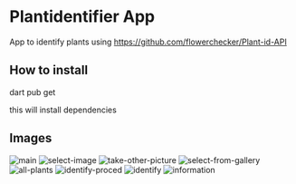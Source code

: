 # Plantidentifier App

App to identify plants using https://github.com/flowerchecker/Plant-id-API

## How to install
dart pub get

this will install dependencies


## Images
![main](https://user-images.githubusercontent.com/26637557/224504714-b08615ae-9eba-4ced-887d-b07a96c45a6f.PNG)
![select-image](https://user-images.githubusercontent.com/26637557/224504684-1d78f512-7f7c-4ec8-88d7-88f59b225f61.PNG)
![take-other-picture](https://user-images.githubusercontent.com/26637557/224504689-348da5ae-ed2d-4aec-acb3-7bba9422a3d9.PNG)
![select-from-gallery](https://user-images.githubusercontent.com/26637557/224504733-cf354718-fb5e-48b3-8070-828611114907.PNG)
![all-plants](https://user-images.githubusercontent.com/26637557/224504693-d11ffb2b-67e7-4dd6-8c8d-0438d50170e3.PNG)
![identify-proced](https://user-images.githubusercontent.com/26637557/224504699-8b5f41ad-b9d6-4960-b9b1-d88eaab08e4c.PNG)
![identify](https://user-images.githubusercontent.com/26637557/224504719-481e8bb3-6c70-468e-abed-64c21f31f533.PNG)
![information](https://user-images.githubusercontent.com/26637557/224504722-e7184e5e-e1db-4c17-a79a-8dde1efbf4e6.PNG)
